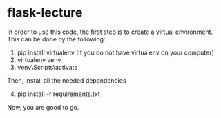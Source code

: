 # flask-lecture

In order to use this code, the first step is to create a virtual environment. This can be done by the following:
1. pip install virtualenv (If you do not have virtualenv on your computer)
2. virtualenv venv
3. venv\Scripts\activate

Then, install all the needed dependencies

4. pip install -r requirements.txt

Now, you are good to go.

